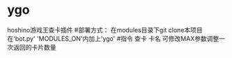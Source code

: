 # ygo
hoshino游戏王查卡插件
#部署方式：
在modules目录下git clone本项目
在'bot.py' 'MODULES_ON'内加上'ygo'
#指令
查卡 卡名 
可修改MAX参数调整一次返回的卡片数量
